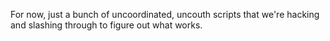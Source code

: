For now, just a bunch of uncoordinated, uncouth scripts that we're hacking and slashing through
to figure out what works.
